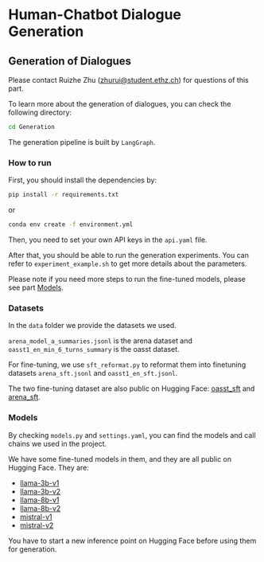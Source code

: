 # Human-Chatbot Dialogue Generation

## Generation of Dialogues
Please contact Ruizhe Zhu (zhurui@student.ethz.ch) for questions of this part.

To learn more about the generation of dialogues, you can check the following directory:
```bash
cd Generation
```

The generation pipeline is built by `LangGraph`.

### How to run
First, you should install the dependencies by:
```bash
pip install -r requirements.txt
```
or 
```bash
conda env create -f environment.yml
```

Then, you need to set your own API keys in the `api.yaml` file.

After that, you should be able to run the generation experiments. You can refer to `experiment_example.sh` to get more details about the parameters.

Please note if you need more steps to run the fine-tuned models, please see part [Models](#Models).

### Datasets
In the `data` folder we provide the datasets we used.

`arena_model_a_summaries.jsonl` is the arena dataset and `oasst1_en_min_6_turns_summary` is the oasst dataset.

For fine-tuning, we use `sft_reformat.py` to reformat them into finetuning datasets `arena_sft.jsonl` and `oasst1_en_sft.jsonl`.

The two fine-tuning dataset are also public on Hugging Face: [oasst_sft](https://huggingface.co/datasets/SyangZhou/oasst_SFT) and [arena_sft](https://huggingface.co/datasets/SyangZhou/arena_SFT).

### Models
By checking `models.py` and `settings.yaml`, you can find the models and call chains we used in the project.

We have some fine-tuned models in them, and they are all public on Hugging Face. They are:
- [llama-3b-v1](https://huggingface.co/SyangZhou/autotrain-l3b-0520-v1)
- [llama-3b-v2](https://huggingface.co/SyangZhou/autotrain-l3b-0520-v2)
- [llama-8b-v1](https://huggingface.co/SyangZhou/autotrain-l8b-0520-v1)
- [llama-8b-v2](https://huggingface.co/SyangZhou/autotrain-l8b-0520-v2)
- [mistral-v1](https://huggingface.co/SyangZhou/autotrain-m-0520-v1)
- [mistral-v2](https://huggingface.co/SyangZhou/autotrain-m-0520-v2)

You have to start a new inference point on Hugging Face before using them for generation.